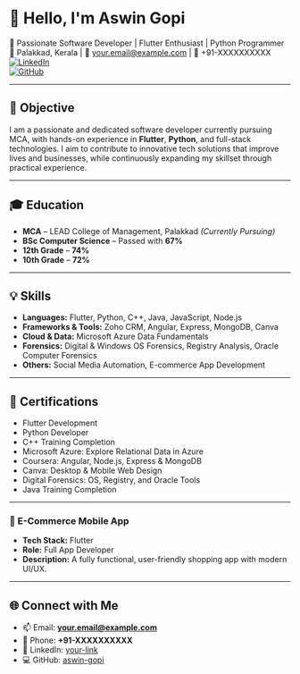 # 👋 Hello, I'm Aswin Gopi

🚀 Passionate Software Developer | Flutter Enthusiast | Python Programmer  
📍 Palakkad, Kerala | 📧 your.email@example.com | 📱 +91-XXXXXXXXXX  
[![LinkedIn](https://img.shields.io/badge/LinkedIn-View-blue?logo=linkedin)](https://www.linkedin.com/in/your-link)  
[![GitHub](https://img.shields.io/badge/GitHub-aswin--gopi-181717?logo=github)](https://github.com/aswin-gopi)

---

## 🎯 Objective

I am a passionate and dedicated software developer currently pursuing MCA, with hands-on experience in **Flutter**, **Python**, and full-stack technologies. I aim to contribute to innovative tech solutions that improve lives and businesses, while continuously expanding my skillset through practical experience.

---

## 🎓 Education

- **MCA** – LEAD College of Management, Palakkad *(Currently Pursuing)*
- **BSc Computer Science** – Passed with **67%**
- **12th Grade** – **74%**
- **10th Grade** – **72%**

---

## 💡 Skills

- **Languages:** Flutter, Python, C++, Java, JavaScript, Node.js  
- **Frameworks & Tools:** Zoho CRM, Angular, Express, MongoDB, Canva  
- **Cloud & Data:** Microsoft Azure Data Fundamentals  
- **Forensics:** Digital & Windows OS Forensics, Registry Analysis, Oracle Computer Forensics  
- **Others:** Social Media Automation, E-commerce App Development

---

## 📜 Certifications

- Flutter Development  
- Python Developer  
- C++ Training Completion  
- Microsoft Azure: Explore Relational Data in Azure  
- Coursera: Angular, Node.js, Express & MongoDB  
- Canva: Desktop & Mobile Web Design  
- Digital Forensics: OS, Registry, and Oracle Tools  
- Java Training Completion  

---


### 🔹 E-Commerce Mobile App
- **Tech Stack:** Flutter  
- **Role:** Full App Developer  
- **Description:** A fully functional, user-friendly shopping app with modern UI/UX.

---

## 🌐 Connect with Me

- 📫 Email: **your.email@example.com**  
- 📱 Phone: **+91-XXXXXXXXXX**  
- 🔗 LinkedIn: [your-link](https://www.linkedin.com/in/your-link)  
- 💻 GitHub: [aswin-gopi](https://github.com/aswin-gopi)



